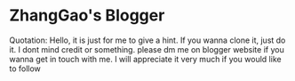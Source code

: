 # ZhangGao's Blogger

Quotation: Hello, it is just for me to give a hint. If you wanna clone it, just do it. I dont mind credit or something. please dm me on blogger website if you wanna get in touch with me. I will appreciate it very much if you would like to follow
